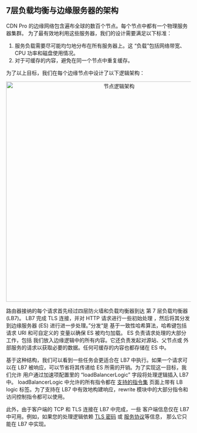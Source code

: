 ## 7层负载均衡与边缘服务器的架构

CDN Pro 的边缘网络包含遍布全球的数百个节点。每个节点中都有一个物理服务器集群。
为了最有效地利用这些服务器，我们的设计需要满足以下标准：
1. 服务负载需要尽可能均匀地分布在所有服务器上。这
“负载”包括网络带宽、CPU 功率和磁盘使用情况。
2. 对于可缓存的内容，避免在同一个节点中重复缓存。

为了以上目标，我们在每个边缘节点中设计了以下逻辑架构：
<p align=center><img src="/docs/edge-logic/lb7-es-structure.png" alt="节点逻辑架构" width="600"></p>
路由器接纳的每个请求首先经过四层防火墙和负载均衡器到达
第 7 层负载均衡器 (LB7)。 LB7 完成 TLS 连接，并对 HTTP 请求进行一些初始处理
，然后将其分发到边缘服务器 (ES) 进行进一步处理。”分发“是
基于一致性哈希算法，哈希键包括请求 URI 和可自定义的
变量以确保 ES 被均匀加载。 ES 负责请求处理的大部分工作，包括
我们放入边缘逻辑中的所有内容。它还负责发起对源站、父节点或
外部服务的请求以获取必要的数据。任何可缓存的内容也都存储在 ES 中。

基于这种结构，我们可以看到一些任务会更适合在 LB7 中执行。如果一个请求可以在
LB7 被响应，可以节省将其传递给 ES 所需的开销。为了实现这一目标，我们允许
用户通过加速项配置里的 “loadBalancerLogic” 字段将处理逻辑插入 LB7 中。
loadBalancerLogic 中允许的所有指令都在 [支持的指令集](supported-directives) 页面上带有
<span class="badge">LB logic</span> 标签。为了支持在 LB7 中有效地构建响应，rewrite 
模块中的大部分指令和访问控制指令都可以使用。

此外，由于客户端的 TCP 和 TLS 连接在 LB7 中完成，一些
客户端信息仅在 LB7 中可用。例如，如果您的处理逻辑依赖
[TLS 密码](built-in-variables#ssl_cipher) 或 [服务协议](built-in-variables#server_protocol)等信息，
那么它只能在 LB7 中实现。